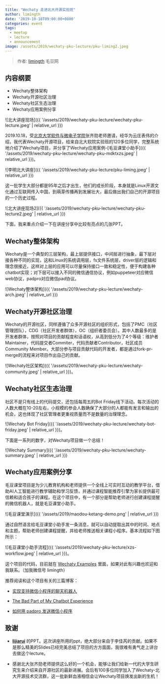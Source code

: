 ```yaml
---
title: "Wechaty 走进北大开源实验班"
author: limingth
date: '2019-10-18T09:00:00+0800'
categories: event
tags:
  - meetup
  - lecture
  - announcement
image: /assets/2019/wechaty-pku-lecture/pku-liming2.jpeg
---
```


> 作者: [limingth](https://github.com/limingth) 毛豆网

## 内容纲要

* Wechaty整体架构  
* Wechaty开源社区治理  
* Wechaty社区生态治理  
* Wechaty应用案例分享  

<!--more-->

![北大讲座现场]({{ '/assets/2019/wechaty-pku-lecture/wechaty-pku-lecture.jpeg' | relative_url }})

2019.10.18，受[北京大学软件与微电子学院](http://www.ss.pku.edu.cn/)张齐勋老师邀请，经华为云庄表伟的介绍，我代表Wechaty开源项目，给来自北大软院实验班的120多位同学，完整系统地介绍了Wechaty项目，并分享了Wechaty应用案例-[毛豆课堂小助手]({{ '/assets/2019/wechaty-pku-lecture/wechaty-pku-mdktxzs.jpeg' | relative_url }})。

![李明北大讲座]({{ '/assets/2019/wechaty-pku-lecture/pku-liming.jpeg' | relative_url }})

这一批学生大部分都是95年之后才出生，他们的成长阶段，本身就是Linux开源文化通过互联网传入中国，到萌芽传播再到发展壮大，最后做出我们自己的开源项目的一个历史过程。

![北大讲座现场2]({{ '/assets/2019/wechaty-pku-lecture/wechaty-pku-lecture2.jpeg' | relative_url }})

下面，我来重点介绍一下在讲座分享中比较有亮点的几张PPT。

## Wechaty整体架构

Wechaty是一个典型的三层架构，最上层提供接口，中间层进行抽象，最下层对接各种不同的实现，这和Linux的系统调用层，fs文件系统层，driver层的逻辑和理念很接近，这样对上层的应用可以尽量保持接口一致和稳定性，便于构建各种chatbot实现；对下层可以接入不同的微信通信协议，例如puppeteer对应微信web协议，padpro对应微信pad协议。

![Wechaty整体架构]({{ '/assets/2019/wechaty-pku-lecture/wechaty-arch.jpeg' | relative_url }})

## Wechaty开源社区治理

Wechaty的开源社区，同样遵循了众多开源社区的组织形式，包括了PMC（社区管理团队），CDG（社区开发者群体），OC（组织者委员会）。其中人数最多的是开发者群体，按照对项目的贡献程度和话语权，从高到低分为了4个等级：维护者Maintainer，代码提交者Commiter，代码贡献者Contributor，社区成员Community Member。大部分参与项目贡献代码的开发者，都是通过fork-pr-merge的流程来对项目作出自己的贡献。

![Wechaty社区架构]({{ '/assets/2019/wechaty-pku-lecture/wechaty-community.jpeg' | relative_url }})。

## Wechaty社区生态治理

社区不是只有线上的代码提交，还包括每周五的Bot Friday线下活动。每次活动的人数大概在10-20左右，小规模的参会人数确保了大部分的人都能有发言和输出的机会，这也体现了社区管理者更重视质量而不是数量的治理理念。

![Wechaty Bot Friday]({{ '/assets/2019/wechaty-pku-lecture/wechaty-bot-friday.jpeg' | relative_url }})。

下面是一系列的数字，对Wechaty项目做一个总结！

![Wechaty Summary]({{ '/assets/2019/wechaty-pku-lecture/wechaty-summary.jpeg' | relative_url }})

## Wechaty应用案例分享

毛豆课堂项目是为少儿教育机构和老师提供一个全线上可实时互动的教学平台，借助AI人工智能进行教学辅助和学习反馈，并通过课程智能推荐引擎为家长提供最可信赖和适合孩子的课程。在这个项目中，有一个部分是帮助老师进行创建课程提醒的微信机器人，就是毛豆课堂小助手。

![毛豆课堂演示]({{ '/assets/2019/maodou-ketang-demo.png' | relative_url }})

通过自然语言给毛豆课堂小助手发一条消息，就可以自动提取出其中的时间、地点和主题，帮助老师创建课程提醒，并给老师推送相关课程小程序。基本流程如下图所示：

![毛豆课堂小助手流程]({{ '/assets/2019/wechaty-pku-lecture/xzs-workflow.jpeg' | relative_url }})。

这个项目的代码，目前就在 [Wechaty Examples](https://github.com/wechaty/wechaty-getting-started/tree/master/examples/third-party/maodou) 里面，如果对此有兴趣也欢迎和我联系。（加我微信号 limingth）

推荐阅读和这个项目有关的三篇博客：

* [实现支持微信小程序的聊天机器人](https://www.bot5.club/talks/wechaty-send-miniprogram/)

* [The Bad Part of My Chatbot Experience](https://www.bot5.club/talks/maodou-bot-limingth/)

* [如何用 padpro 发送微信小程序](https://wechaty.github.io/send-miniprogram-using-padpro/)

## 致谢

* **[lijiarui](https://github.com/lijiarui)** 的PPT。这次讲座所用的ppt，绝大部分来自于李佳芮的贡献。如果不是那么精美的Slides已经完美总结了项目的方方面面，我很难有勇气走上讲台去做这个lecture。

* 感谢北大张齐勋老师提供这么好的一个机会，能够让我们给新一代的大学生研究生来介绍来自开源社区的最新进展。会后有100多位同学加入了Wechaty-北大开源技术交流群，这一批新鲜血液相信会让Wechaty项目焕发出新的生机！

